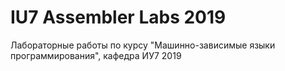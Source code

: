 # IU7 Assembler Labs 2019

Лабораторные работы по курсу "Машинно-зависимые языки программирования", кафедра ИУ7 2019